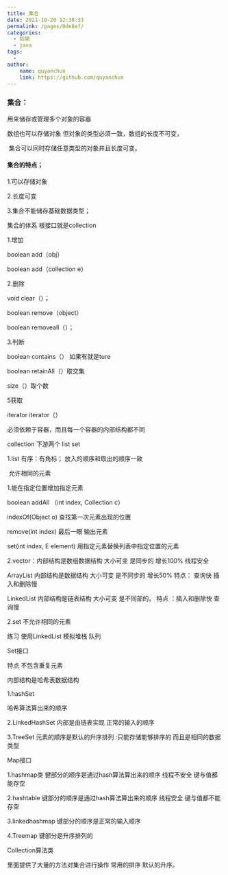 ```yaml
---
title: 集合
date: 2021-10-20 12:38:33
permalink: /pages/0de8ef/
categories:
  - 后端
  - java
tags:
  - 
author:
    name: quyanchun
    link: https://github.com/quyanchun
---
```


### 集合：

用来储存或管理多个对象的容器  

数组也可以存储对象 但对象的类型必须一致，数组的长度不可变， 

​        集合可以同时存储任意类型的对象并且长度可变。

#### 集合的特点；

1.可以存储对象

2.长度可变

3.集合不能储存基础数据类型；

集合的体系 根接口就是collection

1.增加

boolean add（obj）

boolean add（collection e）

2.删除

void clear（）；

boolean remove（object）

boolean removeall（）；

3.判断

boolean contains（） 如果有就是ture

boolean retainAll（）取交集

size（）取个数

5获取

iterator iterator（）

必须依赖于容器，而且每一个容器的内部结构都不同

collection 下游两个 list set

1.list 有序：有角标； 放入的顺序和取出的顺序一致

​    允许相同的元素

 1.能在指定位置增加指定元素

  boolean addAll （int index, Collection c）

  indexOf(Object o) 查找第一次元素出现的位置

  remove(int index)  最后一眼 输出元素

  set(int index, E element) 用指定元素替换列表中指定位置的元素

2.vector：内部结构是数组数据结构 大小可变 是同步的 增长100%       线程安全

ArrayList 内部结构是数据结构 大小可变 是不同步的 增长50%  特点： 查询快 插入和删除慢

LinkedList 内部结构是链表结构 大小可变 是不同部的。  特点 ：插入和删除快 查询慢

2.set 不允许相同的元素

练习 使用LinkedList 模拟堆栈 队列

Set接口

 特点 不包含重复元素

   内部结构是哈希表数据结构

 1.hashSet 

 哈希算法算出来的顺序

 2.LinkedHashSet 内部是由链表实现 正常的输入的顺序

 3.TreeSet 元素的顺序是默认的升序排列 :只能存储能够排序的 而且是相同的数据类型

  Map接口

 1.hashmap类 健部分的顺序是通过hash算法算出来的顺序 线程不安全  键与值都能存空

 2.hashtable  键部分的顺序是通过hash算法算出来的顺序 线程安全  键与值都不能存空

 3.linkedhashmap 键部分的顺序是正常的输入顺序 

 4.Treemap    键部分是升序排列的

 Collection算法类

 里面提供了大量的方法对集合进行操作 常用的排序 默认的升序。
